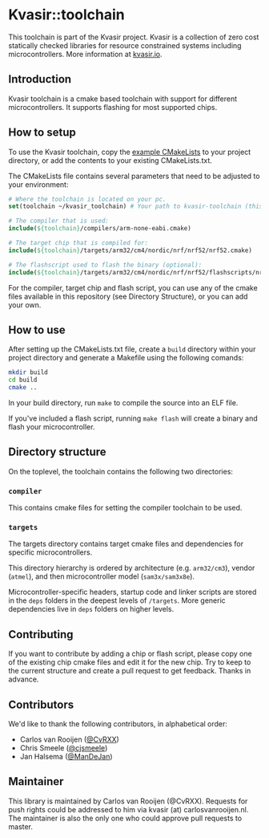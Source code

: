 # Kvasir::toolchain
This toolchain is part of the Kvasir project. Kvasir is a collection
of zero cost statically checked libraries for resource constrained
systems including microcontrollers. More information at
[kvasir.io](http://kvasir.io).

## Introduction
Kvasir toolchain is a cmake based toolchain with support for different
microcontrollers. It supports flashing for most supported chips.

## How to setup
To use the Kvasir toolchain, copy the
[example CMakeLists](/CMakeLists.txt.example) to your project
directory, or add the contents to your existing CMakeLists.txt.

The CMakeLists file contains several parameters that need to be
adjusted to your environment:

```cmake
# Where the toolchain is located on your pc.
set(toolchain ~/kvasir_toolchain) # Your path to kvasir-toolchain (this repository).

# The compiler that is used:
include(${toolchain}/compilers/arm-none-eabi.cmake)

# The target chip that is compiled for:
include(${toolchain}/targets/arm32/cm4/nordic/nrf/nrf52/nrf52.cmake)

# The flashscript used to flash the binary (optional):
include(${toolchain}/targets/arm32/cm4/nordic/nrf/nrf52/flashscripts/nrfjprog.cmake)
```

For the compiler, target chip and flash script, you can use any of the
cmake files available in this repository (see Directory Structure), or
you can add your own.

## How to use
After setting up the CMakeLists.txt file, create a `build` directory
within your project directory and generate a Makefile using the
following comands:

```bash
mkdir build
cd build
cmake ..
```

In your build directory, run `make` to compile the source into an ELF
file.

If you've included a flash script, running `make flash` will create a
binary and flash your microcontroller.

## Directory structure
On the toplevel, the toolchain contains the following two directories:

### `compiler`
This contains cmake files for setting the compiler toolchain to be used.

### `targets`
The targets directory contains target cmake files and dependencies for
specific microcontrollers.

This directory hierarchy is ordered by architecture
(e.g. `arm32/cm3`), vendor (`atmel`), and then microcontroller model
(`sam3x/sam3x8e`).

Microcontroller-specific headers, startup code and linker scripts are
stored in the `deps` folders in the deepest levels of `/targets`. More
generic dependencies live in `deps` folders on higher levels.

## Contributing
If you want to contribute by adding a chip or flash script, please
copy one of the existing chip cmake files and edit it for the new
chip.
Try to keep to the current structure and create a pull request to get
feedback. Thanks in advance.

## Contributors
We'd like to thank the following contributors, in alphabetical order:

- Carlos van Rooijen ([@CvRXX](https://github.com/CvRXX))
- Chris Smeele ([@cjsmeele](https://github.com/cjsmeele))
- Jan Halsema ([@ManDeJan](https://github.com/ManDeJan))

## Maintainer
This library is maintained by Carlos van Rooijen (@CvRXX). Requests
for push rights could be addressed to him via kvasir (at)
carlosvanrooijen.nl. The maintainer is also the only one who could approve pull requests to master.
